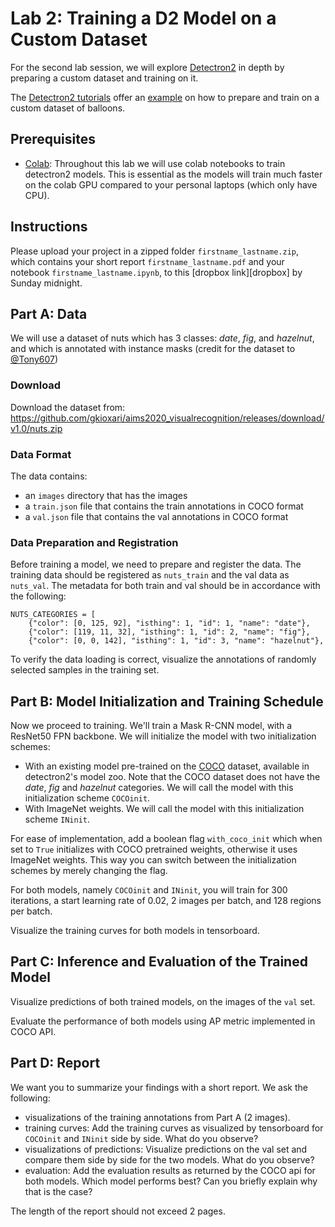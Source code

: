 # Lab 2: Training a D2 Model on a Custom Dataset

For the second lab session, we will explore [Detectron2][d2] in depth by preparing a custom dataset and training on it. 

The [Detectron2 tutorials][d2tut] offer an [example][d2new] on how to prepare and train on a custom dataset of balloons. 

## Prerequisites
* [Colab][colab]: Throughout this lab we will use colab notebooks to train detectron2 models. This is essential as the models will train much faster on the colab GPU compared to your personal laptops (which only have CPU). 

## Instructions
Please upload your project in a zipped folder `firstname_lastname.zip`, which contains your short report `firstname_lastname.pdf` and your notebook `firstname_lastname.ipynb`, to this [dropbox link][dropbox] by Sunday midnight. 

## Part A: Data

We will use a dataset of nuts which has 3 classes: _date_, _fig_, and _hazelnut_, and which is annotated with instance masks (credit for the dataset to [@Tony607](https://github.com/Tony607)) 

### Download
Download the dataset from: https://github.com/gkioxari/aims2020_visualrecognition/releases/download/v1.0/nuts.zip

### Data Format
The data contains:
  * an `images` directory that has the images
  * a `train.json` file that contains the train annotations in COCO format
  * a `val.json` file that contains the val annotations in COCO format

### Data Preparation and Registration
Before training a model, we need to prepare and register the data. The training data should be registered as `nuts_train` and the val data as `nuts_val`. The metadata for both train and val should be in accordance with the following:
```
NUTS_CATEGORIES = [
    {"color": [0, 125, 92], "isthing": 1, "id": 1, "name": "date"},
    {"color": [119, 11, 32], "isthing": 1, "id": 2, "name": "fig"},
    {"color": [0, 0, 142], "isthing": 1, "id": 3, "name": "hazelnut"},
```

To verify the data loading is correct, visualize the annotations of randomly selected samples in the training set. 

## Part B: Model Initialization and Training Schedule

Now we proceed to training. We'll train a Mask R-CNN model, with a ResNet50 FPN backbone. We will initialize the model with two initialization schemes:
  * With an existing model pre-trained on the [COCO][coco] dataset, available in detectron2's model zoo. Note that the COCO dataset does not have the _date_, _fig_ and _hazelnut_ categories. We will call the model with this initialization scheme `COCOinit`.
  * With ImageNet weights. We will call the model with this initialization scheme `INinit`.

For ease of implementation, add a boolean flag `with_coco_init` which when set to `True` initializes with COCO pretrained weights, otherwise it uses ImageNet weights. This way you can switch between the initialization schemes by merely changing the flag.

For both models, namely `COCOinit` and `INinit`, you will train for 300 iterations, a start learning rate of 0.02, 2 images per batch, and 128 regions per batch.

Visualize the training curves for both models in tensorboard. 

## Part C: Inference and Evaluation of the Trained Model

Visualize predictions of both trained models, on the images of the `val` set. 

Evaluate the performance of both models using AP metric implemented in COCO API. 


## Part D: Report

We want you to summarize your findings with a short report. We ask the following:

* visualizations of the training annotations from Part A (2 images).
* training curves: Add the training curves as visualized by tensorboard for `COCOinit` and `INinit` side by side. What do you observe?
* visualizations of predictions: Visualize predictions on the val set and compare them side by side for the two models. What do you observe?
* evaluation: Add the evaluation results as returned by the COCO api for both models. Which model performs best? Can you briefly explain why that is the case?

The length of the report should not exceed 2 pages.

[d2]: https://github.com/facebookresearch/detectron2
[d2tut]: https://colab.research.google.com/drive/16jcaJoc6bCFAQ96jDe2HwtXj7BMD_-m5
[d2new]: https://colab.research.google.com/drive/16jcaJoc6bCFAQ96jDe2HwtXj7BMD_-m5#scrollTo=b2bjrfb2LDeo
[nuts]: https://github.com/gkioxari/aims2020_visualrecognition/releases/download/v1.0/nuts.zip
[coco]: http://cocodataset.org/#home
[colab]: https://colab.research.google.com/